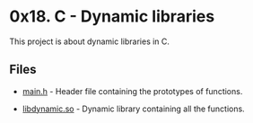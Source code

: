 # 0x18. C - Dynamic libraries

This project is about dynamic libraries in C.

## Files

- [main.h](./main.h) - Header file containing the prototypes of functions.

- [libdynamic.so](./libdynamic.so) - Dynamic library containing all the functions.